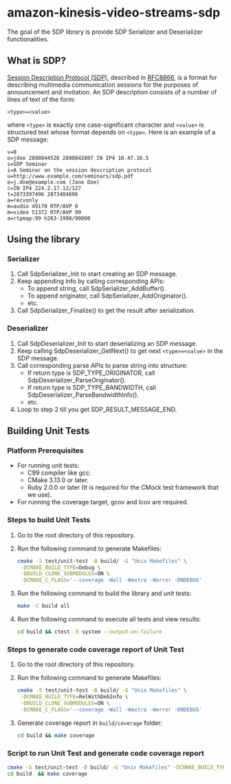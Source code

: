 # amazon-kinesis-video-streams-sdp

The goal of the SDP library is provide SDP Serializer and Deserializer
functionalities.

## What is SDP?
[Session Description Protocol (SDP)](https://en.wikipedia.org/wiki/Session_Description_Protocol),
described in [RFC8866](https://datatracker.ietf.org/doc/html/rfc8866), is a
format for describing multimedia communication sessions for the purposes of
announcement and invitation. An SDP description consists of a number of lines of
text of the form:

`<type>=<value>`

where `<type>` is exactly one case-significant character and `<value>` is structured
text whose format depends on `<type>`. Here is an example of a SDP message:

```
v=0
o=jdoe 2890844526 2890842807 IN IP4 10.47.16.5
s=SDP Seminar
i=A Seminar on the session description protocol
u=http://www.example.com/seminars/sdp.pdf
e=j.doe@example.com (Jane Doe)
c=IN IP4 224.2.17.12/127
t=2873397496 2873404696
a=recvonly
m=audio 49170 RTP/AVP 0
m=video 51372 RTP/AVP 99
a=rtpmap:99 h263-1998/90000
```

## Using the library

### Serializer

1. Call SdpSerializer_Init to start creating an SDP message.
1. Keep appending info by calling corresponding APIs:
   - To append string, call SdpSerializer_AddBuffer().
   - To append originator, call SdpSerializer_AddOriginator().
   - etc.
1. Call SdpSerializer_Finalize() to get the result after serialization.

### Deserializer

1. Call SdpDeserializer_Init to start deserializing an SDP message.
1. Keep calling SdpDeserializer_GetNext() to get next `<type>=<value>` in the SDP message.
1. Call corresponding parse APIs to parse string into structure:
   - If return type is SDP_TYPE_ORIGINATOR, call SdpDeserializer_ParseOriginator().
   - If return type is SDP_TYPE_BANDWIDTH, call SdpDeserializer_ParseBandwidthInfo().
   - etc.
1. Loop to step 2 till you get SDP_RESULT_MESSAGE_END.

## Building Unit Tests

### Platform Prerequisites
- For running unit tests:
    - C99 compiler like gcc.
    - CMake 3.13.0 or later.
    - Ruby 2.0.0 or later (It is required for the CMock test framework that we use).
- For running the coverage target, gcov and lcov are required.

### Steps to build Unit Tests
1. Go to the root directory of this repository.
1. Run the following command to generate Makefiles:

    ```sh
    cmake -S test/unit-test -B build/ -G "Unix Makefiles" \
     -DCMAKE_BUILD_TYPE=Debug \
     -DBUILD_CLONE_SUBMODULES=ON \
     -DCMAKE_C_FLAGS='--coverage -Wall -Wextra -Werror -DNDEBUG'
    ```
1. Run the following command to build the library and unit tests:

    ```sh
    make -C build all
    ```
1. Run the following command to execute all tests and view results:

    ```sh
    cd build && ctest -E system --output-on-failure
    ```

### Steps to generate code coverage report of Unit Test
1. Go to the root directory of this repository.
1. Run the following command to generate Makefiles:

    ```sh
    cmake -S test/unit-test -B build/ -G "Unix Makefiles" \
     -DCMAKE_BUILD_TYPE=RelWithDebInfo \
     -DBUILD_CLONE_SUBMODULES=ON \
     -DCMAKE_C_FLAGS='--coverage -Wall -Wextra -Werror -DNDEBUG'
    ```
1. Generate coverage report in `build/coverage` folder:

    ```sh
    cd build && make coverage
    ```

### Script to run Unit Test and generate code coverage report

```sh
cmake -S test/unit-test -B build/ -G "Unix Makefiles" -DCMAKE_BUILD_TYPE=RelWithDebInfo -DBUILD_CLONE_SUBMODULES=ON -DCMAKE_C_FLAGS='--coverage -Wall -Wextra -Werror -DNDEBUG -DLIBRARY_LOG_LEVEL=LOG_DEBUG' 
cd build  && make coverage
```
